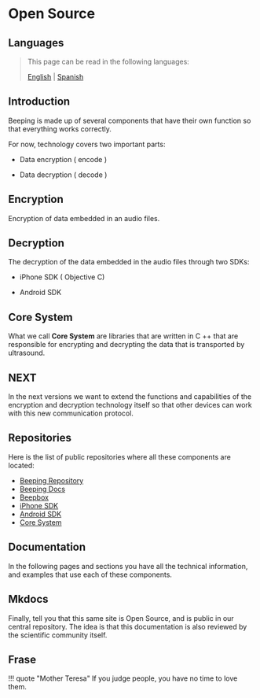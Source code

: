# Open Source

## Languages

> This page can be read in the following languages:
>  
> [English](https://en.beeping.land/componets/) | [Spanish](https://es.beeping.land/componets/)

## Introduction

Beeping is made up of several components that have their own function so that everything works correctly.

For now, technology covers two important parts:

- Data encryption ( encode )

- Data decryption ( decode )

## Encryption

Encryption of data embedded in an audio files.

## Decryption

The decryption of the data embedded in the audio files through two SDKs:

- iPhone SDK ( Objective C)

- Android SDK

## Core System

What we call **Core System** are libraries that are written in C ++ that are responsible for encrypting and decrypting the data that is transported by ultrasound.

## NEXT

In the next versions we want to extend the functions and capabilities of the encryption and decryption technology itself so that other devices can work with this new communication protocol.

## Repositories

Here is the list of public repositories where all these components are located:

* [Beeping Repository](https://github.com/beeping-io)
* [Beeping Docs](https://github.com/beeping-io/beeping-docs)
* [Beepbox](https://github.com/beeping-io/beepbox)
* [iPhone SDK](https://github.com/beeping-io/sdk-iphone-objective-c)
* [Android SDK](https://github.com/beeping-io/sdk-android)
* [Core System](https://github.com/beeping-io/beeping-core)

## Documentation

In the following pages and sections you have all the technical information, and examples that use each of these components.

## Mkdocs

Finally, tell you that this same site is Open Source, and is public in our central repository. The idea is that this documentation is also reviewed by the scientific community itself.

## Frase

!!! quote "Mother Teresa"
    If you judge people, you have no time to love them.
